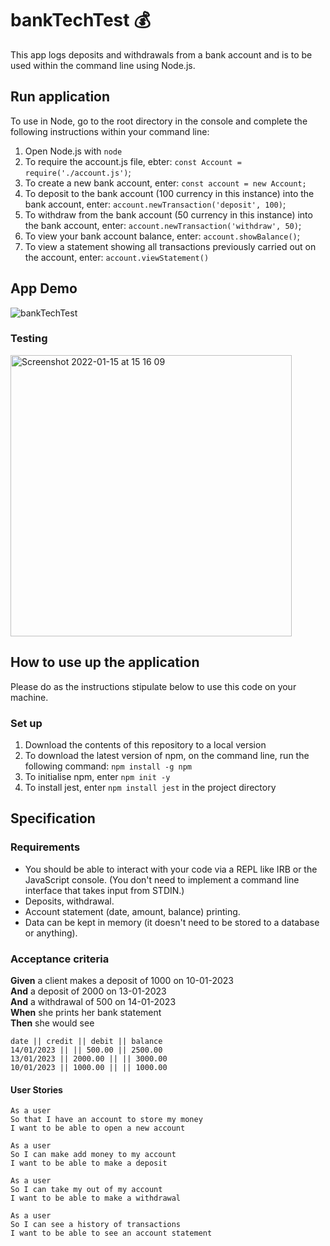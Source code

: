 # bankTechTest :moneybag:

This app logs deposits and withdrawals from a bank account and is to be used within the command line using Node.js.

## Run application
To use in Node, go to the root directory in the console and complete the following instructions within your command line:
1. Open Node.js with `node`
2. To require the account.js file, ebter: `const Account = require('./account.js')`;
3. To create a new bank account, enter: `const account = new Account;`
4. To deposit to the bank account (100 currency in this instance) into the bank account, enter: `account.newTransaction('deposit', 100)`;
5. To withdraw from the bank account (50 currency in this instance) into the bank account, enter: `account.newTransaction('withdraw', 50)`;
6. To view your bank account balance, enter: `account.showBalance()`;
7. To view a statement showing all transactions previously carried out on the account, enter: `account.viewStatement()`

## App Demo

![bankTechTest](https://user-images.githubusercontent.com/75947453/149624797-691fb0f6-2ca6-4c70-84c1-27172b255149.gif)

### Testing 

<img width="450" alt="Screenshot 2022-01-15 at 15 16 09" src="https://user-images.githubusercontent.com/75947453/149624863-f5f067b1-b8db-4017-949a-40ea9adfda00.png">

## How to use up the application
Please do as the instructions stipulate below to use this code on your machine.
### Set up
1. Download the contents of this repository to a local version
2. To download the latest version of npm, on the command line, run the following command: `npm install -g npm`
3. To initialise npm, enter `npm init -y`
4. To install jest, enter `npm install jest` in the project directory

## Specification

### Requirements

* You should be able to interact with your code via a REPL like IRB or the JavaScript console.  (You don't need to implement a command line interface that takes input from STDIN.)
* Deposits, withdrawal.
* Account statement (date, amount, balance) printing.
* Data can be kept in memory (it doesn't need to be stored to a database or anything).

### Acceptance criteria

**Given** a client makes a deposit of 1000 on 10-01-2023  
**And** a deposit of 2000 on 13-01-2023  
**And** a withdrawal of 500 on 14-01-2023  
**When** she prints her bank statement  
**Then** she would see

```
date || credit || debit || balance
14/01/2023 || || 500.00 || 2500.00
13/01/2023 || 2000.00 || || 3000.00
10/01/2023 || 1000.00 || || 1000.00
```

#### User Stories
```
As a user
So that I have an account to store my money
I want to be able to open a new account

As a user
So I can make add money to my account
I want to be able to make a deposit

As a user
So I can take my out of my account
I want to be able to make a withdrawal

As a user
So I can see a history of transactions
I want to be able to see an account statement
```
